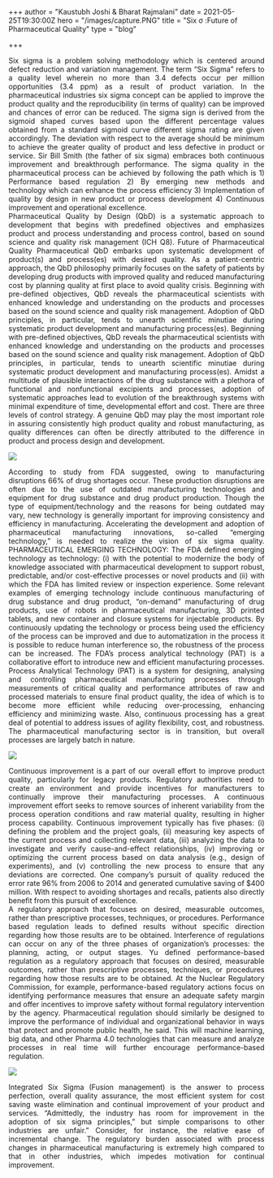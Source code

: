 +++
author = "Kaustubh Joshi & Bharat Rajmalani"
date = 2021-05-25T19:30:00Z
hero = "/images/capture.PNG"
title = "Six σ :Future of Pharmaceutical Quality"
type = "blog"

+++
<div style="text-align: justify">Six sigma is a problem solving methodology which is centered around defect reduction and variation management. The term “Six Sigma” refers to a quality level wherein no more than 3.4 defects occur per million opportunities (3.4 ppm) as a result of product variation. In the pharmaceutical industries six sigma concept can be applied to improve the product quality and the reproducibility (in terms of quality) can be improved and chances of error can be reduced. The sigma sign is derived from the sigmoid shaped curves based upon the different percentage values obtained from a standard sigmoid curve different sigma rating are given accordingly. The deviation with respect to the average should be minimum to achieve the greater quality of product and less defective in product or service. Sir Bill Smith (the father of six sigma) embraces both continuous improvement and breakthrough performance. The sigma quality in the pharmaceutical process can be achieved by following the path which is 1) Performance based regulation 2) By emerging new methods and technology which can enhance the process efficiency 3) Implementation of quality by design in new product or process development 4) Continuous improvement and operational excellence.

<div style="text-align: justify">Pharmaceutical Quality by Design (QbD) is a systematic approach to development that begins with predefined objectives and emphasizes product and process understanding and process control, based on sound science and quality risk management (ICH Q8). Future of Pharmaceutical Quality Pharmaceutical QbD embarks upon systematic development of product(s) and process(es) with desired quality. As a patient-centric approach, the QbD philosophy primarily focuses on the safety of patients by developing drug products with improved quality and reduced manufacturing cost by planning quality at first place to avoid quality crisis. Beginning with pre-defined objectives, QbD reveals the pharmaceutical scientists with enhanced knowledge and understanding on the products and processes based on the sound science and quality risk management. Adoption of QbD principles, in particular, tends to unearth scientific minutiae during systematic product development and manufacturing process(es). Beginning with pre-defined objectives, QbD reveals the pharmaceutical scientists with enhanced knowledge and understanding on the products and processes based on the sound science and quality risk management. Adoption of QbD principles, in particular, tends to unearth scientific minutiae during systematic product development and manufacturing process(es). Amidst a multitude of plausible interactions of the drug substance with a plethora of functional and nonfunctional excipients and processes, adoption of systematic approaches lead to evolution of the breakthrough systems with minimal expenditure of time, developmental effort and cost. There are three levels of control strategy. A genuine QbD may play the most important role in assuring consistently high product quality and robust manufacturing, as quality differences can often be directly attributed to the difference in product and process design and development.

![](/images/six-image.PNG)

<div style="text-align: justify">According to study from FDA suggested, owing to manufacturing disruptions 66% of drug shortages occur. These production disruptions are often due to the use of outdated manufacturing technologies and equipment for drug substance and drug product production. Though the type of equipment/technology and the reasons for being outdated may vary, new technology is generally important for improving consistency and efficiency in manufacturing. Accelerating the development and adoption of pharmaceutical manufacturing innovations, so-called “emerging technology,” is needed to realize the vision of six sigma quality. PHARMACEUTICAL EMERGING TECHNOLOGY: The FDA defined emerging technology as technology: (i) with the potential to modernize the body of knowledge associated with pharmaceutical development to support robust, predictable, and/or cost-effective processes or novel products and (ii) with which the FDA has limited review or inspection experience. Some relevant examples of emerging technology include continuous manufacturing of drug substance and drug product, “on-demand” manufacturing of drug products, use of robots in pharmaceutical manufacturing, 3D printed tablets, and new container and closure systems for injectable products. By continuously updating the technology or process being used the efficiency of the process can be improved and due to automatization in the process it is possible to reduce human interference so, the robustness of the process can be increased. The FDA’s process analytical technology (PAT) is a collaborative effort to introduce new and efficient manufacturing processes. Process Analytical Technology (PAT) is a system for designing, analysing and controlling pharmaceutical manufacturing processes through measurements of critical quality and performance attributes of raw and processed materials to ensure final product quality, the idea of which is to become more efficient while reducing over-processing, enhancing efficiency and minimizing waste. Also, continuous processing has a great deal of potential to address issues of agility flexibility, cost, and robustness. The pharmaceutical manufacturing sector is in transition, but overall processes are largely batch in nature.

![](/images/pat.PNG)

<div style="text-align: justify">Continuous improvement is a part of our overall effort to improve product quality, particularly for legacy products. Regulatory authorities need to create an environment and provide incentives for manufacturers to continually improve their manufacturing processes. A continuous improvement effort seeks to remove sources of inherent variability from the process operation conditions and raw material quality, resulting in higher process capability. Continuous improvement typically has five phases: (i) defining the problem and the project goals, (ii) measuring key aspects of the current process and collecting relevant data, (iii) analyzing the data to investigate and verify cause-and-effect relationships, (iv) improving or optimizing the current process based on data analysis (e.g., design of experiments), and (v) controlling the new process to ensure that any deviations are corrected. One company’s pursuit of quality reduced the error rate 96% from 2006 to 2014 and generated cumulative saving of $400 million. With respect to avoiding shortages and recalls, patients also directly benefit from this pursuit of excellence.

<div style="text-align: justify">A regulatory approach that focuses on desired, measurable outcomes, rather than prescriptive processes, techniques, or procedures. Performance based regulation leads to defined results without specific direction regarding how those results are to be obtained. Interference of regulations can occur on any of the three phases of organization’s processes: the planning, acting, or output stages. Yu defined performance-based regulation as a regulatory approach that focuses on desired, measurable outcomes, rather than prescriptive processes, techniques, or procedures regarding how those results are to be obtained. At the Nuclear Regulatory Commission, for example, performance-based regulatory actions focus on identifying performance measures that ensure an adequate safety margin and offer incentives to improve safety without formal regulatory intervention by the agency. Pharmaceutical regulation should similarly be designed to improve the performance of individual and organizational behavior in ways that protect and promote public health, he said. This will machine learning, big data, and other Pharma 4.0 technologies that can measure and analyze processes in real time will further encourage performance-based regulation.

![](/images/performance.PNG)

<div style="text-align: justify">Integrated Six Sigma (Fusion management) is the answer to process perfection, overall quality assurance, the most efficient system for cost saving waste elimination and continual improvement of your product and services. “Admittedly, the industry has room for improvement in the adoption of six sigma principles,” but simple comparisons to other industries are unfair.” Consider, for instance, the relative ease of incremental change. The regulatory burden associated with process changes in pharmaceutical manufacturing is extremely high compared to that in other industries, which impedes motivation for continual improvement.